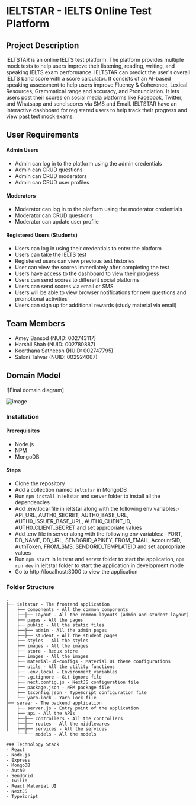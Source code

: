 # IELTSTAR - IELTS Online Test Platform
## Project Description
IELTSTAR is an online IELTS test platform. The platform provides multiple mock tests to help users improve their listening, reading, writing, and speaking IELTS exam performance. IELTSTAR can predict the user's overall IELTS band score with a score calculator. It consists of an AI-based speaking assessment to help users improve Fluency & Coherence, Lexical Resources, Grammatical range and accuracy, and Pronunciation. It lets users post their scores on social media platforms like Facebook, Twitter, and Whatsapp and send scores via SMS and Email. IELTSTAR have an interactive dashboard for registered users to help track their progress and view past test mock exams.

## User Requirements
#### Admin Users
- Admin can log in to the platform using the admin credentials
- Admin can CRUD questions
- Admin can CRUD moderators
- Admin can CRUD user profiles

#### Moderators
- Moderator can log in to the platform using the moderator credentials
- Moderator can CRUD questions
- Moderator can update user profile

#### Registered Users (Students)
- Users can log in using their credentials to enter the platform 
- Users can take the IELTS test 
- Registered users can view previous test histories 
- User can view the scores immediately after completing the test 
- Users have access to the dashboard to view their progress
- Users can send scores to different social platforms  
- Users can send scores via email or SMS
- Users will be able to view browser notifications for new questions and promotional activities
- Users can sign up for additional rewards (study material via email)

## Team Members
- Amey Bansod (NUID: 002743117)
- Harshil Shah (NUID: 002780887)
- Keerthana Satheesh (NUID: 002747795)
- Saloni Talwar (NUID: 002924067)

## Domain Model
![Final domain diagram]

![image](https://user-images.githubusercontent.com/113074747/206375077-633c45fb-8d01-4e03-8b3e-946b1ce1721c.png)

### Installation
#### Prerequisites
- Node.js
- NPM
- MongoDB

#### Steps
- Clone the repository
- Add a collection named `ieltstar` in MongoDB
- Run `npm install` in ieltstar and server folder to install all the dependencies
- Add .env.local file in ieltstar along with the following env variables:- API_URL, AUTH0_SECRET, AUTH0_BASE_URL, AUTH0_ISSUER_BASE_URL, AUTH0_CLIENT_ID, AUTH0_CLIENT_SECRET and set appropriate values
- Add .env file in server along with the following env variables:- PORT, DB_NAME, DB_URL, SENDGRID_APIKEY, FROM_EMAIL, AccountSID, AuthToken, FROM_SMS, SENDGRID_TEMPLATEID and set appropriate values
- Run `npm start` in ieltstar and server folder to start the application, `npm run dev` in ieltstar folder to start the application in development mode
- Go to http://localhost:3000 to view the application

### Folder Structure
```
.
├── ieltstar - The frontend application
│   ├── components - All the common components
│   ├──├── Layout - All the common layouts (admin and student layout)
│   ├── pages - All the pages
│   ├── public - All the static files
│   ├──├── admin - All the admin pages
│   ├──├── student - All the student pages
│   ├── styles - All the styles
│   ├── images - All the images
│   ├── store - Redux store
│   ├── images - All the images
│   ├── material-ui-configs - Material UI theme configurations
│   ├── utils - All the utility functions
│   ├── .env.local - Environment variables
│   ├── .gitignore - Git ignore file
│   ├── next.config.js - NextJS configuration file
│   ├── package.json - NPM package file
│   ├── tsconfig.json - TypeScript configuration file
│   └── yarn.lock - Yarn lock file
├── server - The backend application
│   ├── server.js - Entry point of the application
│   ├── api - All the APIs
│   ├──├── controllers - All the controllers
│   ├──├── routes - All the middlewares
│   ├──├── services - All the services
    └──└── models - All the models

### Technology Stack
- React
- Node.js
- Express
- MongoDB
- Auth0
- SendGrid
- Twilio
- React Material UI
- NextJS
- TypeScript



